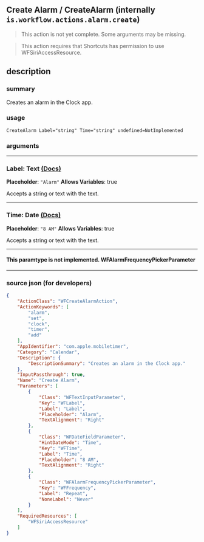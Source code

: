 
## Create Alarm / CreateAlarm (internally `is.workflow.actions.alarm.create`)

> This action is not yet complete. Some arguments may be missing.

> This action requires that Shortcuts has permission to use WFSiriAccessResource.


## description

### summary

Creates an alarm in the Clock app.


### usage
```
CreateAlarm Label="string" Time="string" undefined=NotImplemented
```

### arguments

---

### Label: Text [(Docs)](https://pfgithub.github.io/shortcutslang/gettingstarted#text-field)
**Placeholder**: `"Alarm"`
**Allows Variables**: true



Accepts a string 
or text
with the text.

---

### Time: Date [(Docs)](https://pfgithub.github.io/shortcutslang/gettingstarted#text-field)
**Placeholder**: `"8 AM"`
**Allows Variables**: true



Accepts a string 
or text
with the text.

---

#### This paramtype is not implemented. WFAlarmFrequencyPickerParameter

---

### source json (for developers)

```json
{
	"ActionClass": "WFCreateAlarmAction",
	"ActionKeywords": [
		"alarm",
		"set",
		"clock",
		"timer",
		"add"
	],
	"AppIdentifier": "com.apple.mobiletimer",
	"Category": "Calendar",
	"Description": {
		"DescriptionSummary": "Creates an alarm in the Clock app."
	},
	"InputPassthrough": true,
	"Name": "Create Alarm",
	"Parameters": [
		{
			"Class": "WFTextInputParameter",
			"Key": "WFLabel",
			"Label": "Label",
			"Placeholder": "Alarm",
			"TextAlignment": "Right"
		},
		{
			"Class": "WFDateFieldParameter",
			"HintDateMode": "Time",
			"Key": "WFTime",
			"Label": "Time",
			"Placeholder": "8 AM",
			"TextAlignment": "Right"
		},
		{
			"Class": "WFAlarmFrequencyPickerParameter",
			"Key": "WFFrequency",
			"Label": "Repeat",
			"NoneLabel": "Never"
		}
	],
	"RequiredResources": [
		"WFSiriAccessResource"
	]
}
```
